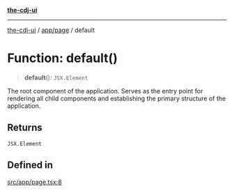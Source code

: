 [**the-cdj-ui**](../../../README.md)

***

[the-cdj-ui](../../../README.md) / [app/page](../README.md) / default

# Function: default()

> **default**(): `JSX.Element`

The root component of the application. Serves as the entry point for
rendering all child components and establishing the primary structure of the
application.

## Returns

`JSX.Element`

## Defined in

[src/app/page.tsx:8](https://github.com/hiyaryan/the-cdj-ui/blob/66083ffd99c70e3de7b7a7a2d26584eb05be11c4/src/app/page.tsx#L8)
